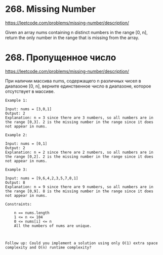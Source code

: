 # 268. Missing Number
https://leetcode.com/problems/missing-number/description/

Given an array nums containing n distinct numbers in the range [0, n], return the only number in the range that is missing from the array.

# 268. Пропущенное число
https://leetcode.com/problems/missing-number/description/

При наличии массива nums, содержащего n различных чисел в диапазоне [0, n], верните единственное число в диапазоне, которое отсутствует в массиве.

```
Example 1:

Input: nums = [3,0,1]
Output: 2
Explanation: n = 3 since there are 3 numbers, so all numbers are in the range [0,3]. 2 is the missing number in the range since it does not appear in nums.

Example 2:

Input: nums = [0,1]
Output: 2
Explanation: n = 2 since there are 2 numbers, so all numbers are in the range [0,2]. 2 is the missing number in the range since it does not appear in nums.

Example 3:

Input: nums = [9,6,4,2,3,5,7,0,1]
Output: 8
Explanation: n = 9 since there are 9 numbers, so all numbers are in the range [0,9]. 8 is the missing number in the range since it does not appear in nums.

Constraints:

    n == nums.length
    1 <= n <= 104
    0 <= nums[i] <= n
    All the numbers of nums are unique.

 

Follow up: Could you implement a solution using only O(1) extra space complexity and O(n) runtime complexity?
```